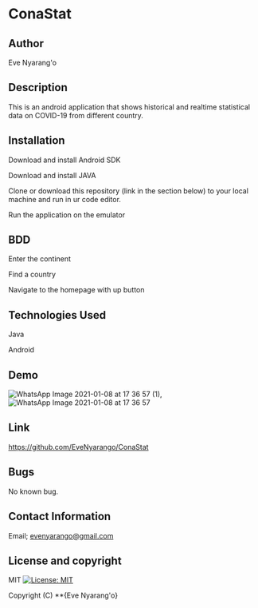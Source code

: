 # ConaStat

## Author
Eve Nyarang'o

## Description
This is an android application that shows historical and realtime statistical data on COVID-19 from different country.

## Installation
Download and install Android SDK

Download and install JAVA

Clone or download this repository (link in the section below) to your local machine and run in ur code editor.

Run the application on the emulator

## BDD
Enter the continent

Find a country

Navigate to the homepage with up button

## Technologies Used
Java

Android

## Demo
![WhatsApp Image 2021-01-08 at 17 36 57 (1)](https://user-images.githubusercontent.com/70526252/104027411-67ba9900-51d8-11eb-9c81-fab5900f634f.jpeg), ![WhatsApp Image 2021-01-08 at 17 36 57](https://user-images.githubusercontent.com/70526252/104027418-6ab58980-51d8-11eb-8f83-3f0b745143c6.jpeg)


## Link
https://github.com/EveNyarango/ConaStat

## Bugs
No known bug.

## Contact Information
 Email; evenyarango@gmail.com

 ## License and copyright
 MIT [![License: MIT](https://img.shields.io/badge/License-MIT-yellow.svg)](https://opensource.org/licenses/MIT)

Copyright (C) **{Eve Nyarang'o}

